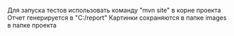 Для запуска тестов использовать команду "mvn site" в корне проекта
Отчет генерируется в "C:/report"
Картинки сохраняются в папке images в папке проекта
